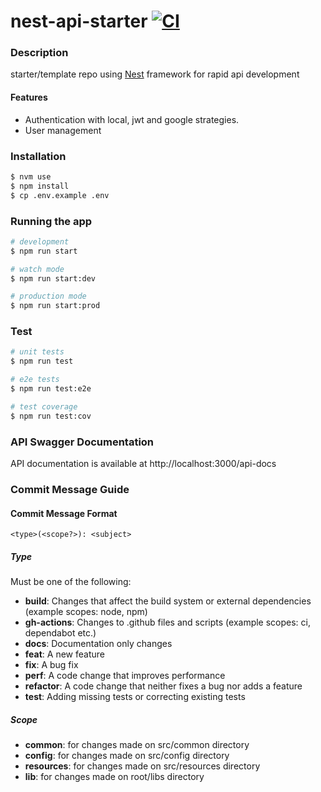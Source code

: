 # nest-api-starter [![CI](https://github.com/omermujtaba18/nest-api-starter/actions/workflows/ci.yaml/badge.svg)](https://github.com/omermujtaba18/nest-api-starter/actions/workflows/ci.yaml)

### Description

starter/template repo using [Nest](https://github.com/nestjs/nest) framework for rapid api development

#### Features

- Authentication with local, jwt and google strategies.
- User management

### Installation

```bash
$ nvm use
$ npm install
$ cp .env.example .env
```

### Running the app

```bash
# development
$ npm run start

# watch mode
$ npm run start:dev

# production mode
$ npm run start:prod
```

### Test

```bash
# unit tests
$ npm run test

# e2e tests
$ npm run test:e2e

# test coverage
$ npm run test:cov
```

### API Swagger Documentation

API documentation is available at http://localhost:3000/api-docs

### Commit Message Guide

#### Commit Message Format

```
<type>(<scope?>): <subject>
```

##### Type

Must be one of the following:

- **build**: Changes that affect the build system or external dependencies (example scopes: node, npm)
- **gh-actions**: Changes to .github files and scripts (example scopes: ci, dependabot etc.)
- **docs**: Documentation only changes
- **feat**: A new feature
- **fix**: A bug fix
- **perf**: A code change that improves performance
- **refactor**: A code change that neither fixes a bug nor adds a feature
- **test**: Adding missing tests or correcting existing tests

##### Scope

- **common**: for changes made on src/common directory
- **config**: for changes made on src/config directory
- **resources**: for changes made on src/resources directory
- **lib**: for changes made on root/libs directory

